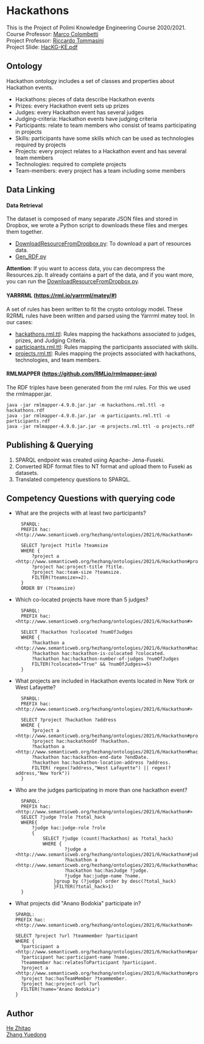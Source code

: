 # Hackathons
This is the Project of Polimi Knowledge Engineering Course 2020/2021. <br>
Course Professor:  [Marco Colombetti](https://www.deib.polimi.it/ita/personale/dettagli/60520) <br>
Project Professor: [Riccardo Tommasini](https://riccardotommasini.com/) <br>
Project Slide: [HacKG-KE.pdf](https://github.com/ZHANG-Y-D/HacKG--KnowledgeEngineering-Polimi/blob/main/Documentation/HacKG-KE.pdf)


## Ontology
Hackathon ontology includes a set of classes and properties about Hackathon events.
* Hackathons: pieces of data describe Hackathon events
* Prizes: every Hackathon event sets up prizes
* Judges: every Hackathon event  has several judges
* Judging-criteria: Hackathon events have judging criteria
* Participants: relate to team members who consist of teams participating in projects
* Skills: participants have some skills which can be used as technologies  required by projects
* Projects: every project relates to a Hackathon event and  has several team members
* Technologies: required to complete projects
* Team-members: every project has a team including some members

## Data Linking

#### Data Retrieval 
The dataset is composed of many separate JSON files and stored in Dropbox, we wrote a Python script to downloads these files and merges them together.
* [DownloadResourceFromDropbox.py](https://github.com/ZHANG-Y-D/HacKG--KnowledgeEngineering-Polimi/blob/main/DownloadResourceFromDropbox.py): To download a part of resources data.
* [Gen_RDF.py](https://github.com/ZHANG-Y-D/HacKG--KnowledgeEngineering-Polimi/blob/main/Gen_RDF.py)

**Attention**: If you want to access data, you can decompress the Resources.zip. It already contains a part of the data, and if you want more, you can run the [DownloadResourceFromDropbox.py](https://github.com/ZHANG-Y-D/HacKG--KnowledgeEngineering-Polimi/blob/main/DownloadResourceFromDropbox.py).


#### YARRRML (https://rml.io/yarrrml/matey/#)
A set of rules has been written to fit the crypto ontology model. These R2RML rules have been written and parsed using the Yarrrml matey tool. In our cases:
* [hackathons.rml.ttl](https://github.com/ZHANG-Y-D/HacKG--KnowledgeEngineering-Polimi/blob/main/Ontologies_and_data/hackathons.rml.ttl): Rules mapping the hackathons associated to judges, prizes, and Judging Criteria. 
* [participants.rml.ttl](https://github.com/ZHANG-Y-D/HacKG--KnowledgeEngineering-Polimi/blob/main/Ontologies_and_data/participants.rml.ttl): Rules mapping the participants associated with skills. 
* [projects.rml.ttl](https://github.com/ZHANG-Y-D/HacKG--KnowledgeEngineering-Polimi/blob/main/Ontologies_and_data/projects.rml.ttl): Rules mapping the projects associated with hackathons, technologies, and team members. 



#### RMLMAPPER (https://github.com/RMLio/rmlmapper-java) 
The RDF triples have been generated from the rml rules. For this we used the rmlmapper.jar. <br>

    java -jar rmlmapper-4.9.0.jar.jar -m hackathons.rml.ttl -o hackathons.rdf
    java -jar rmlmapper-4.9.0.jar.jar -m participants.rml.ttl -o participants.rdf
    java -jar rmlmapper-4.9.0.jar.jar -m projects.rml.ttl -o projects.rdf

## Publishing & Querying
1. SPARQL endpoint was created using Apache- Jena-Fuseki.
2. Converted RDF format files to NT format and upload them to Fuseki as datasets.
3. Translated competency questions to SPARQL.




## Competency Questions with querying code
* What are the projects with at least two participants?
  ```
    SPARQL:
    PREFIX hac: <http://www.semanticweb.org/hezhang/ontologies/2021/6/Hackathon#>
    
    SELECT ?project ?title ?teamsize
    WHERE {
        ?project a  <http://www.semanticweb.org/hezhang/ontologies/2021/6/Hackathon#projects>.
        ?project hac:project-title ?title.
        ?project hac:team-size ?teamsize.
        FILTER(?teamsize>=2).
    }
    ORDER BY (?teamsize)
  ```
* Which co-located projects have more than 5 judges?
  ```
    SPARQL:
    PREFIX hac: <http://www.semanticweb.org/hezhang/ontologies/2021/6/Hackathon#>
    
    SELECT ?hackathon ?colocated ?numOfJudges
    WHERE {
        ?hackathon a  <http://www.semanticweb.org/hezhang/ontologies/2021/6/Hackathon#hackathons>.
        ?hackathon hac:hackathon-is-colocated ?colocated.
        ?hackathon hac:hackathon-number-of-judges ?numOfJudges
        FILTER(?colocated="True" && ?numOfJudges>=5)
    }
  ```
* What projects are included in Hackathon events located in New York or West Lafayette?
  ```
    SPARQL:
    PREFIX hac: <http://www.semanticweb.org/hezhang/ontologies/2021/6/Hackathon#>
    
    SELECT ?project ?hackathon ?address
    WHERE {
        ?project a <http://www.semanticweb.org/hezhang/ontologies/2021/6/Hackathon#projects>.
        ?project hac:hackathonOf ?hackathon.
        ?hackathon a  <http://www.semanticweb.org/hezhang/ontologies/2021/6/Hackathon#hackathons>.
        ?hackathon hac:hackathon-end-date ?endDate.
        ?hackathon hac:hackathon-location-address ?address.
        FILTER( regex(?address,"West Lafayette") || regex(?address,"New York"))
    }
  ```
  
* Who are the judges participating in more than one hackathon event?
  ```
    SPARQL:
    PREFIX hac: <http://www.semanticweb.org/hezhang/ontologies/2021/6/Hackathon#>
    SELECT ?judge ?role ?total_hack
    WHERE{
        ?judge hac:judge-role ?role
        {
            SELECT ?judge (count(?hackathon) as ?total_hack)
            WHERE {
                    ?judge a <http://www.semanticweb.org/hezhang/ontologies/2021/6/Hackathon#judges>.
                    ?hackathon a <http://www.semanticweb.org/hezhang/ontologies/2021/6/Hackathon#hackathons>.  
                    ?hackathon hac:hasJudge ?judge.
                    ?judge hac:judge-name ?name.
                }group by (?judge) order by desc(?total_hack)
                }FILTER(?total_hack>1)
    }
  ```
* What projects did "Anano Bodokia" participate in?
    ```
    SPARQL:
    PREFIX hac: <http://www.semanticweb.org/hezhang/ontologies/2021/6/Hackathon#>
    
    SELECT ?project ?url ?teammember ?participant
    WHERE {
      ?participant a <http://www.semanticweb.org/hezhang/ontologies/2021/6/Hackathon#participants>.
      ?participant hac:participant-name ?name.
      ?teammember hac:relatesToParticipant ?participant.
      ?project a  <http://www.semanticweb.org/hezhang/ontologies/2021/6/Hackathon#projects>.
      ?project hac:hasTeamMember ?teammember.
      ?project hac:project-url ?url
      FILTER(?name="Anano Bodokia")
    }
    ```

## Author
[He Zhitao](https://github.com/zhitaohe-polimi)    <br>
[Zhang Yuedong](https://github.com/ZHANG-Y-D)
